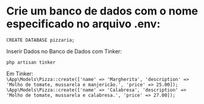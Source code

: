 <h1>Crie um banco de dados com o nome especificado no arquivo .env:</h1>

```CREATE DATABASE pizzaria;```

<p>Inserir Dados no Banco de Dados com Tinker:</p>

```php artisan tinker```

Em Tinker:
<br>
```\App\Models\Pizza::create(['name' => 'Margherita', 'description' => 'Molho de tomate, mussarela e manjericão.', 'price' => 25.00]);```
<br>
```\App\Models\Pizza::create(['name' => 'Calabresa', 'description' => 'Molho de tomate, mussarela e calabresa.', 'price' => 27.00]);```
